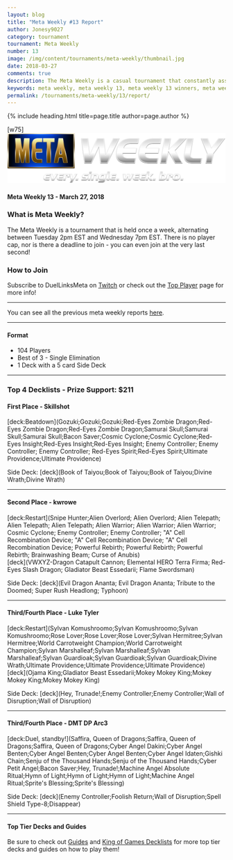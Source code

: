 ```yaml
---
layout: blog
title: "Meta Weekly #13 Report"
author: Jonesy9027
category: tournament
tournament: Meta Weekly
number: 13
image: /img/content/tournaments/meta-weekly/thumbnail.jpg
date: 2018-03-27
comments: true
description: The Meta Weekly is a casual tournament that constantly assesses the ever changing Meta. Check out the report of these Top Players, their decks, and Prizes!
keywords: meta weekly, meta weekly 13, meta weekly 13 winners, meta weekly 13 decks, tournament, Dkayed, duel links meta, aliens, snipe hunter, sylvans, cyber angels, trunade, aliens, water, fishes, sea stealth attack
permalink: /tournaments/meta-weekly/13/report/
---
```


{% include heading.html title=page.title author=page.author %}

[w75]
![](/img/content/tournaments/meta-weekly/banner.png)

#### Meta Weekly 13 - March 27, 2018

### What is Meta Weekly?
The Meta Weekly is a tournament that is held once a week, alternating between Tuesday 2pm EST and Wednesday 7pm EST. There is no player cap, nor is there a deadline to join - you can even join at the very last second!

### How to Join
Subscribe to DuelLinksMeta on [Twitch](https://www.twitch.tv/duellinksmeta) or check out the [Top Player](/community/) page for more info!

---

You can see all the previous meta weekly reports [here](/tournaments/meta-weekly/).

---

#### Format
- 104 Players
- Best of 3 - Single Elimination 
- 1 Deck with a 5 card Side Deck

---

### Top 4 Decklists - Prize Support: $211

#### First Place - Skillshot

[deck:Beatdown](Gozuki;Gozuki;Gozuki;Red-Eyes Zombie Dragon;Red-Eyes Zombie Dragon;Red-Eyes Zombie Dragon;Samurai Skull;Samurai Skull;Samurai Skull;Bacon Saver;Cosmic Cyclone;Cosmic Cyclone;Red-Eyes Insight;Red-Eyes Insight;Red-Eyes Insight; Enemy Controller; Enemy Controller; Enemy Controller; Red-Eyes Spirit;Red-Eyes Spirit;Ultimate Providence;Ultimate Providence)

Side Deck:
[deck](Book of Taiyou;Book of Taiyou;Book of Taiyou;Divine Wrath;Divine Wrath) 

---

#### Second Place - kwrowe

[deck:Restart](Snipe Hunter;Alien Overlord; Alien Overlord; Alien Telepath; Alien Telepath; Alien Telepath; Alien Warrior; Alien Warrior; Alien Warrior; Cosmic Cyclone; Enemy Controller; Enemy Controller; "A" Cell Recombination Device; "A" Cell Recombination Device; "A" Cell Recombination Device; Powerful Rebirth; Powerful Rebirth; Powerful Rebirth; Brainwashing Beam; Curse of Anubis)  
[deck](VWXYZ-Dragon Catapult Cannon; Elemental HERO Terra Firma; Red-Eyes Slash Dragon; Gladiator Beast Essedarii; Flame Swordsman)

Side Deck:
[deck](Evil Dragon Ananta; Evil Dragon Ananta; Tribute to the Doomed; Super Rush Headlong; Typhoon)

---

#### Third/Fourth Place - Luke Tyler

[deck:Restart](Sylvan Komushroomo;Sylvan Komushroomo;Sylvan Komushroomo;Rose Lover;Rose Lover;Rose Lover;Sylvan Hermitree;Sylvan Hermitree;World Carrotweight Champion;World Carrotweight Champion;Sylvan Marshalleaf;Sylvan Marshalleaf;Sylvan Marshalleaf;Sylvan Guardioak;Sylvan Guardioak;Sylvan Guardioak;Divine Wrath;Ultimate Providence;Ultimate Providence;Ultimate Providence)  
[deck](Ojama King;Gladiator Beast Essedarii;Mokey Mokey King;Mokey Mokey King;Mokey Mokey King)

Side Deck:
[deck](Hey, Trunade!;Enemy Controller;Enemy Controller;Wall of Disruption;Wall of Disruption)

---

#### Third/Fourth Place - DMT DP Arc3

[deck:Duel, standby!](Saffira, Queen of Dragons;Saffira, Queen of Dragons;Saffira, Queen of Dragons;Cyber Angel Dakini;Cyber Angel Benten;Cyber Angel Benten;Cyber Angel Benten;Cyber Angel Idaten;Gishki Chain;Senju of the Thousand Hands;Senju of the Thousand Hands;Cyber Petit Angel;Bacon Saver;Hey, Trunade!;Machine Angel Absolute Ritual;Hymn of Light;Hymn of Light;Hymn of Light;Machine Angel Ritual;Sprite's Blessing;Sprite's Blessing)

Side Deck:
[deck](Enemy Controller;Foolish Return;Wall of Disruption;Spell Shield Type-8;Disappear)

---
#### Top Tier Decks and Guides
Be sure to check out [Guides](/guides/) and [King of Games Decklists](/top-decks/) for more top tier decks and guides on how to play them! 
